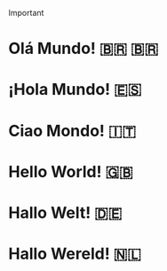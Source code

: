 > [!IMPORTANT]
> # <b>Olá Mundo!</b> 🇧🇷 :brazil:
> # <b>¡Hola Mundo!</b> 🇪🇸
> # <b>Ciao Mondo!</b> 🇮🇹
> # <b>Hello World!</b> 🇬🇧
> # <b>Hallo Welt!</b> 🇩🇪
> # <b>Hallo Wereld!</b> 🇳🇱

